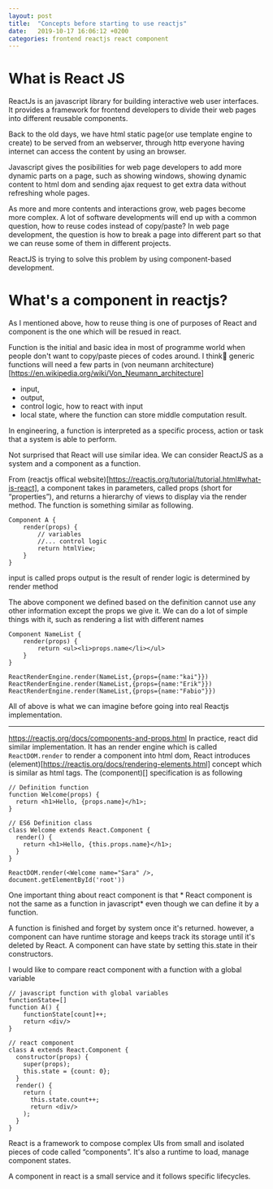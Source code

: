 ```yaml
---
layout: post
title:  "Concepts before starting to use reactjs"
date:   2019-10-17 16:06:12 +0200
categories: frontend reactjs react component
---
```

# What is React JS
ReactJs is an javascript library for building interactive web user interfaces. It provides a framework for frontend developers to divide their web pages into different reusable components.

Back to the old days, we have html static page(or use template engine to create) to be served from an webserver, through http everyone having internet can access the content by using an browser. 

Javascript gives the posibilities for web page developers to add more dynamic parts on a page, such as showing windows, showing dynamic content to html dom and sending ajax request to get extra data without refreshing whole pages.

As more and more contents and interactions grow, web pages become more complex. A lot of software developments will end up with a common question, how to reuse codes instead of copy/paste? In web page development, the question is how to break a page into different part so that we can reuse some of them in different projects.

ReactJS is trying to solve this problem by using component-based development. 

# What's a component in reactjs?
As I mentioned above, how to reuse thing is one of purposes of React and component is the one which will be resued in react.

Function is the initial and basic idea in most of programme world when people don't want to copy/paste pieces of codes around.  I think generic functions will need a few parts in (von neumann architecture)[https://en.wikipedia.org/wiki/Von_Neumann_architecture]
- input, 
- output,
- control logic, how to react with input
- local state, where the function can store middle computation result.

In engineering, a function is interpreted as a specific process, action or task that a system is able to perform. 

Not surprised that React will use similar idea. We can consider ReactJS as a system and a component as a function.

From (reactjs offical website)[https://reactjs.org/tutorial/tutorial.html#what-is-react], a component takes in parameters, called props (short for “properties”), and returns a hierarchy of views to display via the render method. The function is something similar as following. 
```
Component A {
    render(props) {
        // variables 
        //... control logic
        return htmlView;
    }
}
```

input is called props
output is the result of render
logic is determined by render method

The above component we defined based on the definition cannot use any other information except the props we give it. We can do a lot of simple things with it, such as rendering a list with different names
```
Component NameList {
    render(props) {
        return <ul><li>props.name</li></ul>
    }
}

ReactRenderEngine.render(NameList,{props={name:"kai"}})
ReactRenderEngine.render(NameList,{props={name:"Erik"}})
ReactRenderEngine.render(NameList,{props={name:"Fabio"}})
```

All of above is what we can imagine before going into real Reactjs implementation.

------
https://reactjs.org/docs/components-and-props.html
In practice, react did similar implementation. It has an render engine which is called `ReactDOM.render` to render a component into html dom, React introduces (element)[https://reactjs.org/docs/rendering-elements.html] concept which is similar as html tags. The (component)[] specification is as following
```
// Definition function
function Welcome(props) {
  return <h1>Hello, {props.name}</h1>;
}

// ES6 Definition class
class Welcome extends React.Component {
  render() {
    return <h1>Hello, {this.props.name}</h1>;
  }
}

ReactDOM.render(<Welcome name="Sara" />, document.getElementById('root'))
```

One important thing about react component is that * React component is not the same as a function in javascript* even though we can define it by a function. 

A function is finished and forget by system once it's returned. 
however, a component can have runtime storage and keeps track its storage until it's deleted by React. A component can have state by setting this.state in their constructors. 


I would like to compare react component with a function with a global variable

```
// javascript function with global variables
functionState=[]
function A() {
    functionState[count]++;
    return <div/>
}

// react component
class A extends React.Component {
  constructor(props) {
    super(props);
    this.state = {count: 0};
  }
  render() {
    return (
      this.state.count++;
      return <div/>
    );
  }
}
``` 

React is a framework to compose complex UIs from small and isolated pieces of code called “components”. It's also a runtime to load, manage component states.

A component in react is a small service and it follows specific lifecycles.